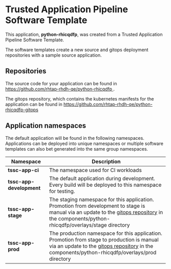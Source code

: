 # Trusted Application Pipeline Software Template

This application, **python-rhicqdfp**, was created from a Trusted Application Pipeline Software Template.

The software templates create a new source and gitops deployment repositories with a sample source application. 

## Repositories

The source code for your application can be found in [https://github.com/rhtap-rhdh-qe/python-rhicqdfp ](https://github.com/rhtap-rhdh-qe/python-rhicqdfp ).
 
The gitops repository, which contains the kubernetes manifests for the application can be found in 
[https://github.com/rhtap-rhdh-qe/python-rhicqdfp-gitops ](https://github.com/rhtap-rhdh-qe/python-rhicqdfp-gitops ) 

## Application namespaces 

The default application will be found in the following namespaces. Applications can be deployed into unique namespaces or multiple software templates can also bet generated into the same group namespaces.  

|  Namespace   |  Description   |  
| -------- | -------- |
| **tssc-app-ci** | The namespace used for CI workloads |
| **tssc-app-development** | The default application during development. Every build will be deployed to this namespace for testing. |
| **tssc-app-stage** | The staging namespace for this application. Promotion from development to stage is manual via an update to the [gitops repository](https://github.com/rhtap-rhdh-qe/python-rhicqdfp-gitops ) in the components/python-rhicqdfp/overlays/stage directory |
| **tssc-app-prod** | The production namespace for this application. Promotion from stage to production is manual via an update to the [gitops repository](https://github.com/rhtap-rhdh-qe/python-rhicqdfp-gitops ) in the components/python-rhicqdfp/overlays/prod directory |
